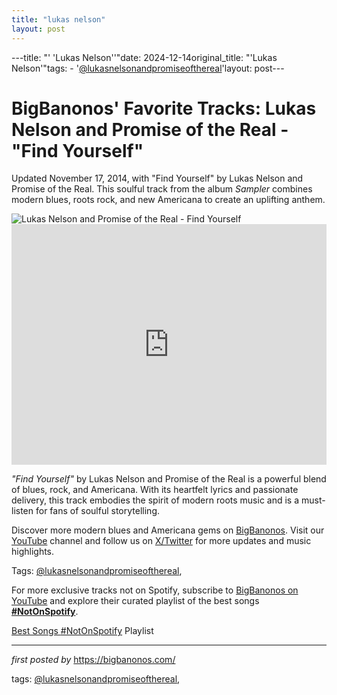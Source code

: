 ```yaml
---
title: "lukas nelson"
layout: post
---
```

---title: "' 'Lukas Nelson''"date: 2024-12-14original_title: "'Lukas Nelson'"tags:  - '[@lukasnelsonandpromiseofthereal](/tags/lukasnelsonandpromiseofthereal/)'layout: post---<!-- Post Title --><h1 >BigBanonos' Favorite Tracks: Lukas Nelson and Promise of the Real - "Find Yourself"</h1> <!-- Introductory Text --><p >Updated November 17, 2014, with "Find Yourself" by Lukas Nelson and Promise of the Real. This soulful track from the album <em>Sampler</em> combines modern blues, roots rock, and new Americana to create an uplifting anthem.</p> <!-- Featured Image --><div > <img src="https://somuchgreatmusic.com/wp-content/uploads/2018/11/img_58342.jpg" alt="Lukas Nelson and Promise of the Real - Find Yourself" /></div> <!-- YouTube Video Embed --><div > <iframe width="100%" height="385" src="https://www.youtube.com/embed/dK4pHHLfXpk" title="Lukas Nelson & Promise of the Real - Find Yourself (Music Video)" frameborder="0" allow="accelerometer; autoplay; clipboard-write; encrypted-media; gyroscope; picture-in-picture; web-share" referrerpolicy="strict-origin-when-cross-origin" allowfullscreen></iframe></div> <!-- Song Information --><div > <p><em>"Find Yourself"</em> by Lukas Nelson and Promise of the Real is a powerful blend of blues, rock, and Americana. With its heartfelt lyrics and passionate delivery, this track embodies the spirit of modern roots music and is a must-listen for fans of soulful storytelling.</p></div> <!-- Footer Links --><div > <p>Discover more modern blues and Americana gems on <a href="https://bigbanonos.com/" target="_blank">BigBanonos</a>. Visit our <a href="https://www.youtube.com/[@BigBanonos](/tags/BigBanonos/)" target="_blank">YouTube</a> channel and follow us on <a href="https://x.com/bigbanonos" target="_blank">X/Twitter</a> for more updates and music highlights.</p></div> <!-- Tags --><p >Tags: [@lukasnelsonandpromiseofthereal](/tags/lukasnelsonandpromiseofthereal/),</p><!--Subscribe and Playlist Links--><div>    <p>For more exclusive tracks not on Spotify, subscribe to <a href="https://www.youtube.com/[@BigBanonos](/tags/BigBanonos/)" target="_blank">BigBanonos on YouTube</a> and explore their curated playlist of the best songs <strong>[#NotOnSpotify](/tags/NotOnSpotify/)</strong>.</p>    <p><a href="https://www.youtube.com/playlist?list=PLtuNtuTatqI0kFahUCbtbfenC_ET5O_tr" target="_blank">Best Songs [#NotOnSpotify](/tags/NotOnSpotify/) Playlist<br /></a></p></div><hr /><p><em>first posted by</em> <a href="https://bigbanonos.com/" rel="noopener" target="_new">https://bigbanonos.com/</a></p><p>tags: [@lukasnelsonandpromiseofthereal](/tags/lukasnelsonandpromiseofthereal/),</p>